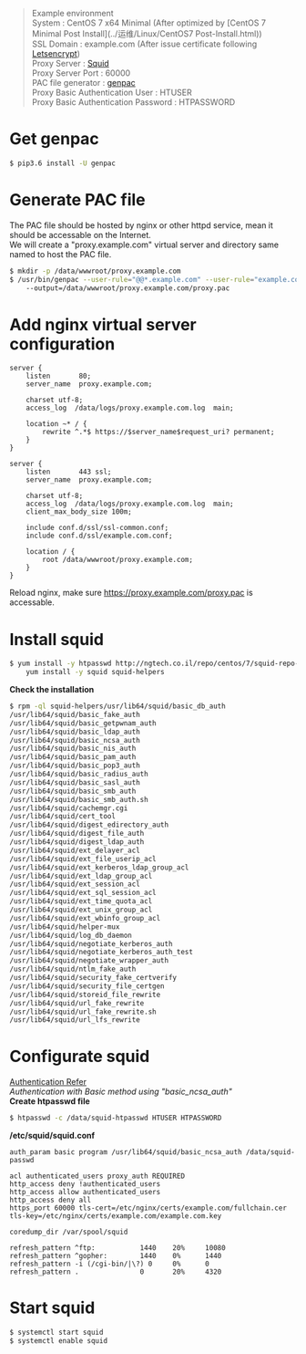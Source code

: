 > Example environment  
System : CentOS 7 x64 Minimal (After optimized by [CentOS 7 Minimal Post Install](../运维/Linux/CentOS7 Post-Install.html))   
SSL Domain : example.com (After issue certificate following [Letsencrypt](../运维/Letsencrypt.html))  
Proxy Server : [Squid](http://www.squid-cache.org/)  
Proxy Server Port : 60000  
PAC file generator : [genpac](https://github.com/JinnLynn/genpac)  
Proxy Basic Authentication User :  HTUSER  
Proxy Basic Authentication Password :  HTPASSWORD  

# Get genpac
```bash
$ pip3.6 install -U genpac
```

# Generate PAC file  
The PAC file should be hosted by nginx or other httpd service, mean it should be accessable on the Internet.  
We will create a "proxy.example.com" virtual server and directory same named to host the PAC file.

```bash
$ mkdir -p /data/wwwroot/proxy.example.com
$ /usr/bin/genpac --user-rule="@@*.example.com" --user-rule="example.com" --pac-proxy="HTTPS proxy.example.com:60000" 
    --output=/data/wwwroot/proxy.example.com/proxy.pac
```

# Add nginx virtual server configuration
```text
server {
    listen       80;
    server_name  proxy.example.com;

    charset utf-8;
    access_log  /data/logs/proxy.example.com.log  main;

    location ~* / {
        rewrite ^.*$ https://$server_name$request_uri? permanent;
    }
}

server {
    listen       443 ssl;
    server_name  proxy.example.com;

    charset utf-8;
    access_log  /data/logs/proxy.example.com.log  main;
    client_max_body_size 100m;

    include conf.d/ssl/ssl-common.conf;
    include conf.d/ssl/example.com.conf;

    location / {
        root /data/wwwroot/proxy.example.com;
    }
}
```
Reload nginx, make sure https://proxy.example.com/proxy.pac is accessable.

# Install squid   
```bash
$ yum install -y htpasswd http://ngtech.co.il/repo/centos/7/squid-repo-1-1.el7.centos.noarch.rpm && \
    yum install -y squid squid-helpers
```  
**Check the installation**
```bash
$ rpm -ql squid-helpers/usr/lib64/squid/basic_db_auth
/usr/lib64/squid/basic_fake_auth
/usr/lib64/squid/basic_getpwnam_auth
/usr/lib64/squid/basic_ldap_auth
/usr/lib64/squid/basic_ncsa_auth
/usr/lib64/squid/basic_nis_auth
/usr/lib64/squid/basic_pam_auth
/usr/lib64/squid/basic_pop3_auth
/usr/lib64/squid/basic_radius_auth
/usr/lib64/squid/basic_sasl_auth
/usr/lib64/squid/basic_smb_auth
/usr/lib64/squid/basic_smb_auth.sh
/usr/lib64/squid/cachemgr.cgi
/usr/lib64/squid/cert_tool
/usr/lib64/squid/digest_edirectory_auth
/usr/lib64/squid/digest_file_auth
/usr/lib64/squid/digest_ldap_auth
/usr/lib64/squid/ext_delayer_acl
/usr/lib64/squid/ext_file_userip_acl
/usr/lib64/squid/ext_kerberos_ldap_group_acl
/usr/lib64/squid/ext_ldap_group_acl
/usr/lib64/squid/ext_session_acl
/usr/lib64/squid/ext_sql_session_acl
/usr/lib64/squid/ext_time_quota_acl
/usr/lib64/squid/ext_unix_group_acl
/usr/lib64/squid/ext_wbinfo_group_acl
/usr/lib64/squid/helper-mux
/usr/lib64/squid/log_db_daemon
/usr/lib64/squid/negotiate_kerberos_auth
/usr/lib64/squid/negotiate_kerberos_auth_test
/usr/lib64/squid/negotiate_wrapper_auth
/usr/lib64/squid/ntlm_fake_auth
/usr/lib64/squid/security_fake_certverify
/usr/lib64/squid/security_file_certgen
/usr/lib64/squid/storeid_file_rewrite
/usr/lib64/squid/url_fake_rewrite
/usr/lib64/squid/url_fake_rewrite.sh
/usr/lib64/squid/url_lfs_rewrite
```

# Configurate squid  
[Authentication Refer](https://wiki.squid-cache.org/Features/Authentication)  
*Authentication with Basic method using "basic_ncsa_auth"*  
**Create htpasswd file**
```bash
$ htpasswd -c /data/squid-htpasswd HTUSER HTPASSWORD 
```  
**/etc/squid/squid.conf**  
```text
auth_param basic program /usr/lib64/squid/basic_ncsa_auth /data/squid-passwd

acl authenticated_users proxy_auth REQUIRED
http_access deny !authenticated_users
http_access allow authenticated_users
http_access deny all
https_port 60000 tls-cert=/etc/nginx/certs/example.com/fullchain.cer tls-key=/etc/nginx/certs/example.com/example.com.key

coredump_dir /var/spool/squid

refresh_pattern ^ftp:           1440    20%     10080
refresh_pattern ^gopher:        1440    0%      1440
refresh_pattern -i (/cgi-bin/|\?) 0     0%      0
refresh_pattern .               0       20%     4320  
```

# Start squid  
```bash
$ systemctl start squid
$ systemctl enable squid
```